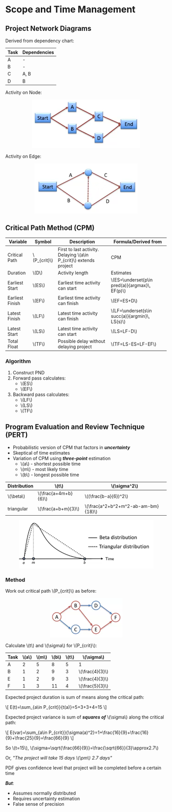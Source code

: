 # Scope and Time Management

## Project Network Diagrams

Derived from dependency chart:

| Task | Dependencies |
| ---- | ------------ |
| A    | -            |
| B    | -            |
| C    | A, B         |
| D    | B            |

Activity on Node:

<center><img src="pnd_activity_on_node.png"></center>

Activity on Edge:

<center><img src="pnd_activity_on_edge.png"></center>

## Critical Path Method (CPM)

| Variable        | Symbol          | Description                                                           | Formula/Derived from                              |
| --------------- | --------------- | --------------------------------------------------------------------- | ------------------------------------------------- |
| Critical Path   | \\(P\_{crit}\\) | First to last activity. Delaying \\(a\in P\_{crit}\\) extends project | CPM                                               |
| Duration        | \\(D\\)         | Activity length                                                       | Estimates                                         |
| Earliest Start  | \\(ES\\)        | Earliest time activity can start                                      | \\(ES=\underset{p\in pred(a)}{argmax}\\, EF(p)\\) |
| Earliest Finish | \\(EF\\)        | Earliest time activity can finish                                     | \\(EF=ES+D\\)                                     |
| Latest Finish   | \\(LF\\)        | Latest time activity can finish                                       | \\(LF=\underset{s\in succ(a)}{argmin}\\, LS(s)\\) |
| Latest Start    | \\(LS\\)        | Latest time activity can start                                        | \\(LS=LF-D\\)                                     |
| Total Float     | \\(TF\\)        | Possible delay without delaying project                               | \\(TF=LS-ES=LF-EF\\)                              |

### Algorithm

1. Construct PND
1. Forward pass calculates:
   - \\(ES\\)
   - \\(EF\\)
1. Backward pass calculates:
   - \\(LF\\)
   - \\(LS\\)
   - \\(TF\\)

## Program Evaluation and Review Technique (PERT)

- Probabilistic version of CPM that factors in **_uncertainty_**
- Skeptical of time estimates
- Variation of CPM using **_three-point_** estimation
  - \\(a\\) - shortest possible time
  - \\(m\\) - most likely time
  - \\(b\\) - longest possible time

| Distribution | \\(t\\)                | \\(\sigma^2\\)                        |
| ------------ | ---------------------- | ------------------------------------- |
| \\(\beta\\)  | \\(\frac{a+4m+b}{6}\\) | \\((\frac{b-a}{6})^2\\)               |
| triangular   | \\(\frac{a+b+m}{3}\\)  | \\(\frac{a^2+b^2+m^2-ab-am-bm}{18}\\) |

<center><img src="pert-distribution.png"></center>

### Method

Work out critical path \\(P\_{crit}\\) as before:

<center><img src="pert-pnd.png"></center>

Calculate \\(t\\) and \\(\sigma\\) for \\(P\_{crit}\\):

| Task | \\(a\\) | \\(m\\) | \\(b\\) | \\(t\\) | \\(\sigma\\)      |
| ---- | ------- | ------- | ------- | ------- | ----------------- |
| A    | 2       | 5       | 8       | 5       | 1                 |
| B    | 1       | 2       | 9       | 3       | \\(\frac{4}{3}\\) |
| E    | 1       | 2       | 9       | 3       | \\(\frac{4}{3}\\) |
| F    | 1       | 3       | 11      | 4       | \\(\frac{5}{3}\\) |

Expected project duration is sum of means along the critical path:

\\[
E(t)=\sum_{a\in P_{crit}}{t(a)}=5+3+3+4=15
\\]

Expected project variance is sum of **_squares of_** \\(\sigma\\) along the critical path:

\\[
E(var)=\sum_{a\in P_{crit}}{\sigma(a)^2}=1+\frac{16}{9}+\frac{16}{9}+\frac{25}{9}=\frac{66}{9}
\\]

So \\(t=15\\), \\(\sigma=\sqrt{\frac{66}{9}}=\frac{\sqrt{66}}{3}\approx2.7\\)

Or, _"The project will take 15 days \\(\pm\\) 2.7 days"_

PDF gives confidence level that project will be completed before a certain time

**_But_**:

- Assumes normally distributed
- Requires uncertainty estimation
- False sense of precision
